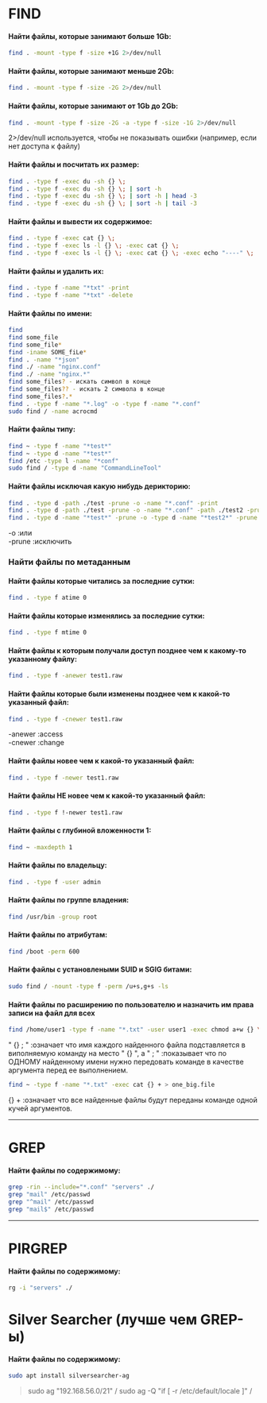 # FIND

#### Найти файлы, которые занимают больше 1Gb:

```bash
find . -mount -type f -size +1G 2>/dev/null
```

#### Найти файлы, которые занимают меньше 2Gb:
```bash
find . -mount -type f -size -2G 2>/dev/null
```

#### Найти файлы, которые занимают от 1Gb до 2Gb:
```bash
find . -mount -type f -size -2G -a -type f -size -1G 2>/dev/null
```
2>/dev/null используется, чтобы не показывать ошибки (например, если нет доступа к файлу)  

#### Найти файлы и посчитать их размер:
```bash
find . -type f -exec du -sh {} \;
find . -type f -exec du -sh {} \; | sort -h
find . -type f -exec du -sh {} \; | sort -h | head -3
find . -type f -exec du -sh {} \; | sort -h | tail -3
```

#### Найти файлы и вывести их содержимое:
```bash
find . -type f -exec cat {} \;
find . -type f -exec ls -l {} \; -exec cat {} \;
find . -type f -exec ls -l {} \; -exec cat {} \; -exec echo "----" \; 
```

#### Найти файлы и удалить их:
```bash
find . -type f -name "*txt" -print
find . -type f -name "*txt" -delete
```

#### Найти файлы по имени:

```bash
find
find some_file
find some_file*
find -iname SOME_fiLe*
find . -name "*json"
find ./ -name "nginx.conf"
find ./ -name "nginx.*"
find some_files? - искать символ в конце
find some_files?? - искать 2 символа в конце
find some_files?.*
find . -type f -name "*.log" -o -type f -name "*.conf"
sudo find / -name acrocmd

```

#### Найти файлы типу:

```bash
find ~ -type f -name "*test*"
find ~ -type d -name "*test*"
find /etc -type l -name "*conf"
sudo find / -type d -name "CommandLineTool"
```


#### Найти файлы исключая какую нибудь дерикторию:

```bash
find . -type d -path ./test -prune -o -name "*.conf" -print
find . -type d -path ./test -prune -o -name "*.conf" -path ./test2 -prune -o -name "*.conf" -print
find . -type d -name "*test*" -prune -o -type d -name "*test2*" -prune -o -name "*.conf" -print
```
-o :или  
-prune :исключить  


### Найти файлы по метаданным
#### Найти файлы которые читались за последние сутки:
```bash
find . -type f atime 0  
```

#### Найти файлы которые изменялись за последние сутки:
```bash
find . -type f mtime 0  
```

#### Найти файлы к которым получали доступ позднее чем к какому-то указанному файлу:
```bash
find . -type f -anewer test1.raw  
```

#### Найти файлы которые были изменены позднее чем к какой-то указанный файл:
```bash
find . -type f -cnewer test1.raw  
```
-anewer :access  
-cnewer :change  


#### Найти файлы новее чем к какой-то указанный файл:
```bash
find . -type f -newer test1.raw  
```

#### Найти файлы НЕ новее чем к какой-то указанный файл:
```bash
find . -type f !-newer test1.raw  
```

#### Найти файлы с глубиной вложенности 1:
```bash
find ~ -maxdepth 1
```

#### Найти файлы по владельцу:
```bash
find . -type f -user admin 
```

#### Найти файлы по группе владения:
```bash
find /usr/bin -group root
```

#### Найти файлы по атрибутам:
```bash
find /boot -perm 600
```

#### Найти файлы с установлеными SUID и SGIG битами:
```bash
sudo find / -nount -type f -perm /u+s,g+s -ls
```

#### Найти файлы по расширению по пользователю и назначить им права записи на файл для всех

```bash
find /home/user1 -type f -name "*.txt" -user user1 -exec chmod a+w {} \;
```
" {} \; "  :означает что имя каждого найденного файла подставляется в виполняемую команду на место " {} ", а  " \; " :показывает что по ОДНОМУ найденному имени нужно передовать команде в качестве аргумента перед ее выполнением.  

```bash
find ~ -type f -name "*.txt" -exec cat {} + > one_big.file
```
{} +  :означает что все найденные файлы будут переданы команде одной кучей аргументов.  

----

# GREP

#### Найти файлы по содержимому:

```bash
grep -rin --include="*.conf" "servers" ./
grep "mail" /etc/passwd
grep "^mail" /etc/passwd
grep "mail$" /etc/passwd
```

----

# PIRGREP

#### Найти файлы по содержимому:

```bash
rg -i "servers" ./
```

# Silver Searcher (лучше чем GREP-ы)

#### Найти файлы по содержимому:

```bash
sudo apt install silversearcher-ag
```
> sudo ag "192.168.56.0/21" /
> sudo ag -Q "if [ -r /etc/default/locale ]" /

